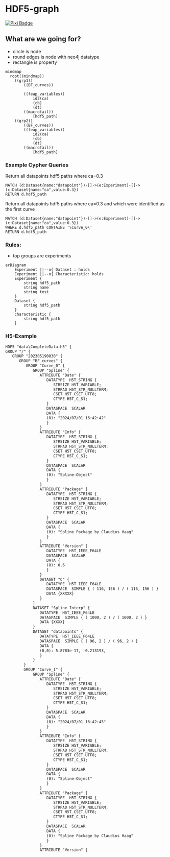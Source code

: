 # HDF5-graph

[![Pixi Badge](https://img.shields.io/endpoint?url=https://raw.githubusercontent.com/prefix-dev/pixi/main/assets/badge/v0.json)](https://pixi.sh)
<!-- [![Test](https://github.tik.uni-stuttgart.de/DAE/molten/actions/workflows/pytest.yml/badge.svg?branch=main&event=push)](https://github.tik.uni-stuttgart.de/DAE/molten/actions/workflows/pytest.yml)
[![Docs](https://github.tik.uni-stuttgart.de/DAE/molten/actions/workflows/docs.yml/badge.svg?branch=main&event=push)](https://github.tik.uni-stuttgart.de/DAE/molten/actions/workflows/docs.yml) -->


## What are we going for?

- circle is node
- round edges is node with neo4j datatype
- rectangle is property

```mermaid
mindmap
  root((mindmap))
    ((grp1))
        ((BF_curves))

        ((feap_variables))
            id2(ca)
            (cb)
            (dt)
        ((macrofail))
            [hdf5_path]
    ((grp2))
        ((BF_curves))
        ((feap_variables))
            id2(ca)
            (cb)
            (dt)
        ((macrofail))
            [hdf5_path]
```

### Example Cypher Queries

Return all datapoints hdf5 paths where ca=0.3
```Cypher
MATCH (d:Dataset{name:"datapoint"})-[]->(e:Experiment)-[]->(c:Dataset{name:"ca",value:0.3})
RETURN d.hdf5_path
```
Return all datapoints hdf5 paths where ca=0.3 and which were identified as the first curve
```Cypher
MATCH (d:Dataset{name:"datapoint"})-[]->(e:Experiment)-[]->(c:Dataset{name:"ca",value:0.3})
WHERE d.hdf5_path CONTAINS '\Curve_0\'
RETURN d.hdf5_path
```

### Rules:

- top groups are experiments

```mermaid
erDiagram
    Experiment ||--o{ Dataset : holds
    Experiment ||--o{ Characteristic: holds
    Experiment {
        string hdf5_path
        string name
        string test
    }
    Dataset {
        string hdf5_path
    }
    characteristic {
        string hdf5_path
    }
```

### H5-Example

```xml
HDF5 "data\CompleteData.h5" {
GROUP "/" {
   GROUP "202305190830" {
      GROUP "BF_curves" {
         GROUP "Curve_0" {
            GROUP "Spline" {
               ATTRIBUTE "Date" {
                  DATATYPE  H5T_STRING {
                     STRSIZE H5T_VARIABLE;
                     STRPAD H5T_STR_NULLTERM;
                     CSET H5T_CSET_UTF8;
                     CTYPE H5T_C_S1;
                  }
                  DATASPACE  SCALAR
                  DATA {
                  (0): "2024/07/01 16:42:42"
                  }
               }
               ATTRIBUTE "Info" {
                  DATATYPE  H5T_STRING {
                     STRSIZE H5T_VARIABLE;
                     STRPAD H5T_STR_NULLTERM;
                     CSET H5T_CSET_UTF8;
                     CTYPE H5T_C_S1;
                  }
                  DATASPACE  SCALAR
                  DATA {
                  (0): "Spline-Object"
                  }
               }
               ATTRIBUTE "Package" {
                  DATATYPE  H5T_STRING {
                     STRSIZE H5T_VARIABLE;
                     STRPAD H5T_STR_NULLTERM;
                     CSET H5T_CSET_UTF8;
                     CTYPE H5T_C_S1;
                  }
                  DATASPACE  SCALAR
                  DATA {
                  (0): "Spline Package by Claudius Haag"
                  }
               }
               ATTRIBUTE "Version" {
                  DATATYPE  H5T_IEEE_F64LE
                  DATASPACE  SCALAR
                  DATA {
                  (0): 0.6
                  }
               }
               DATASET "C" {
                  DATATYPE  H5T_IEEE_F64LE
                  DATASPACE  SIMPLE { ( 116, 156 ) / ( 116, 156 ) }
                  DATA {XXXXX}
               }
            }
            DATASET "Spline_Interp" {
               DATATYPE  H5T_IEEE_F64LE
               DATASPACE  SIMPLE { ( 1000, 2 ) / ( 1000, 2 ) }
               DATA {XXXX}
            }
            DATASET "datapoints" {
               DATATYPE  H5T_IEEE_F64LE
               DATASPACE  SIMPLE { ( 96, 2 ) / ( 96, 2 ) }
               DATA {
               (0,0): 5.8783e-17, -0.213193,
               }
            }
        }
        GROUP "Curve_1" {
            GROUP "Spline" {
               ATTRIBUTE "Date" {
                  DATATYPE  H5T_STRING {
                     STRSIZE H5T_VARIABLE;
                     STRPAD H5T_STR_NULLTERM;
                     CSET H5T_CSET_UTF8;
                     CTYPE H5T_C_S1;
                  }
                  DATASPACE  SCALAR
                  DATA {
                  (0): "2024/07/01 16:42:45"
                  }
               }
               ATTRIBUTE "Info" {
                  DATATYPE  H5T_STRING {
                     STRSIZE H5T_VARIABLE;
                     STRPAD H5T_STR_NULLTERM;
                     CSET H5T_CSET_UTF8;
                     CTYPE H5T_C_S1;
                  }
                  DATASPACE  SCALAR
                  DATA {
                  (0): "Spline-Object"
                  }
               }
               ATTRIBUTE "Package" {
                  DATATYPE  H5T_STRING {
                     STRSIZE H5T_VARIABLE;
                     STRPAD H5T_STR_NULLTERM;
                     CSET H5T_CSET_UTF8;
                     CTYPE H5T_C_S1;
                  }
                  DATASPACE  SCALAR
                  DATA {
                  (0): "Spline Package by Claudius Haag"
                  }
               }
               ATTRIBUTE "Version" {


```